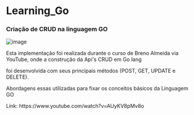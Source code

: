 # Learning_Go
<h3>Criação de CRUD na linguagem GO </h3>

![image](https://user-images.githubusercontent.com/83036518/233189893-4ed3e7f1-79f0-404a-9d59-cec92a1f3b3e.png)
<p>Esta implementação foi realizada durante o curso de Breno Almeida via YouTube, onde a construção da Api's CRUD em Go lang</p>
<p> foi desenvolvida com seus principais métodos (POST, GET, UPDATE e DELETE). </p>
<p>Abordagens essas utilizadas para fixar os conceitos básicos da Linguagem GO </p>
 Link: https://www.youtube.com/watch?v=AUyKV8pMv8o

